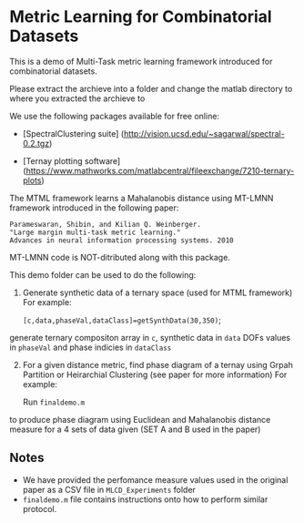 Metric Learning for Combinatorial Datasets
===========================================

This is a demo of Multi-Task metric learning framework introduced for combinatorial datasets.

Please extract the archieve into a folder and change the matlab directory 
to where you extracted the archieve to

We use the following packages available for free online:

* [SpectralClustering suite]
(http://vision.ucsd.edu/~sagarwal/spectral-0.2.tgz)

* [Ternay plotting software]
 (https://www.mathworks.com/matlabcentral/fileexchange/7210-ternary-plots)

The MTML framework learns a Mahalanobis distance using MT-LMNN framework 
introduced in the following paper:

	Parameswaran, Shibin, and Kilian Q. Weinberger. 
	"Large margin multi-task metric learning."
	Advances in neural information processing systems. 2010

MT-LMNN code is NOT-ditributed along with this package.

This demo folder can be used to do the following:

1. Generate synthetic data of a ternary space (used for MTML framework)
   For example: 

	`[c,data,phaseVal,dataClass]=getSynthData(30,350)`;

generate ternary compositon array in `c`, synthetic data in `data` DOFs values in `phaseVal` and phase indicies in `dataClass`

2. For a given distance metric, find phase diagram of a ternay using Grpah Partition or
   Heirarchial Clustering (see paper for more information) 
   For example: 

	Run `finaldemo.m` 

to produce phase diagram using Euclidean and Mahalanobis distance measure for a 4 sets of data given (SET A and B used in the paper)

Notes
------
* We have provided the perfomance measure values used in the original paper as a CSV file in  `MLCD_Experiments` folder
* `finaldemo.m` file contains instructions onto how to perform similar protocol.
